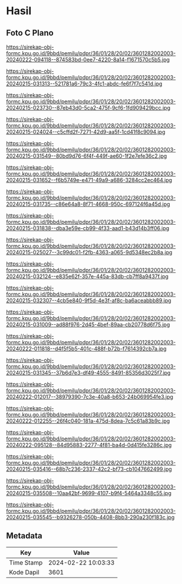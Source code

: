 # Hasil

## Foto C Plano

https://sirekap-obj-formc.kpu.go.id/9bbd/pemilu/pdpr/36/01/28/20/02/3601282002003-20240222-094118--874583bd-0ee7-4220-8a14-f1671570c5b5.jpg

https://sirekap-obj-formc.kpu.go.id/9bbd/pemilu/pdpr/36/01/28/20/02/3601282002003-20240215-031313--521781a6-79c3-4fc1-abdc-fe6f7f7c541d.jpg

https://sirekap-obj-formc.kpu.go.id/9bbd/pemilu/pdpr/36/01/28/20/02/3601282002003-20240215-023730--87eb43d0-5ca2-475f-9cf6-1fd909429bcc.jpg

https://sirekap-obj-formc.kpu.go.id/9bbd/pemilu/pdpr/36/01/28/20/02/3601282002003-20240215-024024--c5cffd2f-7271-42d9-aa5f-1cd41f8c9094.jpg

https://sirekap-obj-formc.kpu.go.id/9bbd/pemilu/pdpr/36/01/28/20/02/3601282002003-20240215-031549--80bd9d76-6f4f-449f-ae60-1f2e7efe36c2.jpg

https://sirekap-obj-formc.kpu.go.id/9bbd/pemilu/pdpr/36/01/28/20/02/3601282002003-20240215-031652--f6b5749e-e471-49a9-a686-3284cc2ec464.jpg

https://sirekap-obj-formc.kpu.go.id/9bbd/pemilu/pdpr/36/01/28/20/02/3601282002003-20240215-031735--c86e64a8-8f71-4668-950c-697124f6a45d.jpg

https://sirekap-obj-formc.kpu.go.id/9bbd/pemilu/pdpr/36/01/28/20/02/3601282002003-20240215-031838--dba3e59e-cb99-4f33-aad1-b43d14b3ff06.jpg

https://sirekap-obj-formc.kpu.go.id/9bbd/pemilu/pdpr/36/01/28/20/02/3601282002003-20240215-025027--3c99dc01-f2fb-4363-a065-9d5348ec2b8a.jpg

https://sirekap-obj-formc.kpu.go.id/9bbd/pemilu/pdpr/36/01/28/20/02/3601282002003-20240215-032124--e835e62f-357e-445a-83db-cb7ff8a9437f.jpg

https://sirekap-obj-formc.kpu.go.id/9bbd/pemilu/pdpr/36/01/28/20/02/3601282002003-20240215-032307--4cb5e840-9f5d-4e3f-af8c-ba6aceabbb89.jpg

https://sirekap-obj-formc.kpu.go.id/9bbd/pemilu/pdpr/36/01/28/20/02/3601282002003-20240215-031009--ad88f976-2d45-4bef-89aa-cb20778d6f75.jpg

https://sirekap-obj-formc.kpu.go.id/9bbd/pemilu/pdpr/36/01/28/20/02/3601282002003-20240222-011818--d4f5f5b5-401c-488f-b72b-f7614392cb7a.jpg

https://sirekap-obj-formc.kpu.go.id/9bbd/pemilu/pdpr/36/01/28/20/02/3601282002003-20240215-031345--37b6d7e3-df49-4555-8491-85356d3025f7.jpg

https://sirekap-obj-formc.kpu.go.id/9bbd/pemilu/pdpr/36/01/28/20/02/3601282002003-20240222-012017--38979390-7c3e-40a8-b653-24b069954fe3.jpg

https://sirekap-obj-formc.kpu.go.id/9bbd/pemilu/pdpr/36/01/28/20/02/3601282002003-20240222-012255--26f4c040-181a-475d-8dea-7c5c61a83b9c.jpg

https://sirekap-obj-formc.kpu.go.id/9bbd/pemilu/pdpr/36/01/28/20/02/3601282002003-20240222-095128--84d95883-2277-4f81-ba4d-0d415fe3286c.jpg

https://sirekap-obj-formc.kpu.go.id/9bbd/pemilu/pdpr/36/01/28/20/02/3601282002003-20240215-035416--68b7c236-2337-42c2-bf73-cb1047662499.jpg

https://sirekap-obj-formc.kpu.go.id/9bbd/pemilu/pdpr/36/01/28/20/02/3601282002003-20240215-035508--10aa42bf-9699-4107-b9f4-5464a3348c55.jpg

https://sirekap-obj-formc.kpu.go.id/9bbd/pemilu/pdpr/36/01/28/20/02/3601282002003-20240215-035545--b9326278-050b-4408-8bb3-290a230f183c.jpg


## Metadata

| Key        | Value               |
| ---------- | ------------------- |
| Time Stamp | 2024-02-22 10:03:33 |
| Kode Dapil | 3601                |



